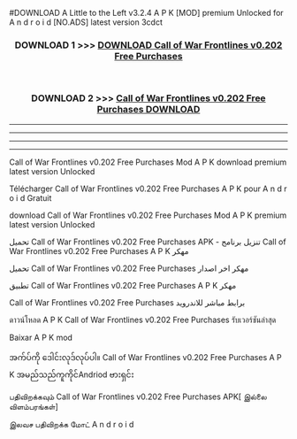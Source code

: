 #DOWNLOAD A Little to the Left v3.2.4 A P K [MOD] premium Unlocked for A n d r o i d [NO.ADS] latest version 3cdct 



<div align="center">

<h3>DOWNLOAD 1 >>> <a href="https://getmod1.web.app/?judule=Btd Battles">DOWNLOAD Call of War Frontlines v0.202 Free Purchases </a></h3><br>

<h3>DOWNLOAD 2 >>> <a href="https://getmod1.web.app/?judule=Btd Battles">Call of War Frontlines v0.202 Free Purchases  DOWNLOAD </a></h3>

</div>


----------------------------------------------------------

----------------------------------------------------------

----------------------------------------------------------

----------------------------------------------------------


Call of War Frontlines v0.202 Free Purchases  Mod A P K download premium latest version Unlocked

Télécharger Call of War Frontlines v0.202 Free Purchases  A P K pour A n d r o i d Gratuit

download Call of War Frontlines v0.202 Free Purchases  Mod A P K premium latest version Unlocked

تحميل Call of War Frontlines v0.202 Free Purchases  APK - تنزيل برنامج Call of War Frontlines v0.202 Free Purchases  A P K مهكر

تحميل Call of War Frontlines v0.202 Free Purchases  مهكر اخر اصدار

تطبيق Call of War Frontlines v0.202 Free Purchases  A P K مهكر

Call of War Frontlines v0.202 Free Purchases  برابط مباشر للاندرويد

ดาวน์โหลด A P K Call of War Frontlines v0.202 Free Purchases  รับเวอร์ชันล่าสุด

Baixar A P K mod

အက်ပ်ကို ဒေါင်းလုဒ်လုပ်ပါ။ Call of War Frontlines v0.202 Free Purchases  A P K အမည်သည်ကူကိုင်Andriod ဗားရှင်း

பதிவிறக்கவும் Call of War Frontlines v0.202 Free Purchases  APK[ இல்லை விளம்பரங்கள்] 
 
இலவச பதிவிறக்க மோட் A n d r o i d



